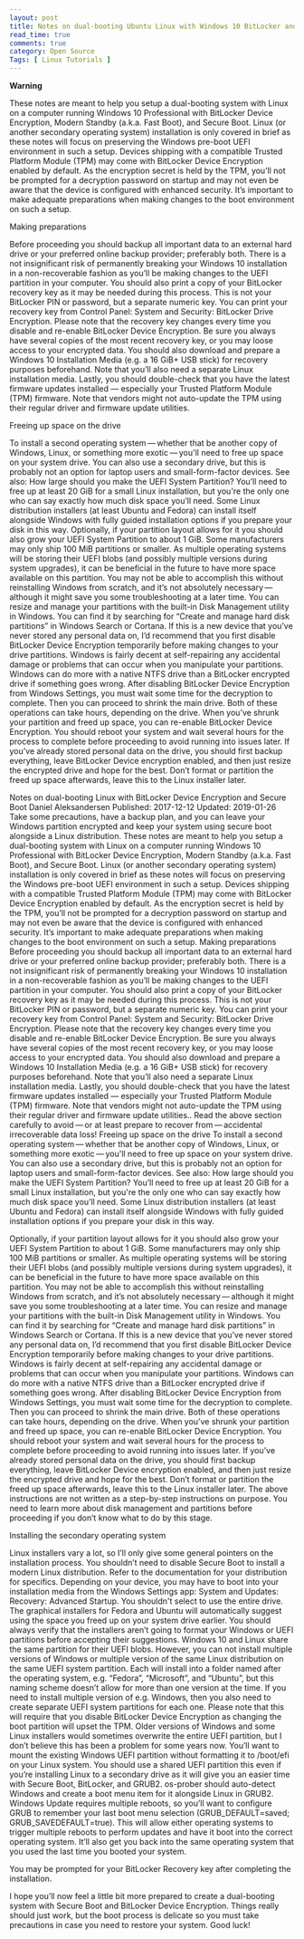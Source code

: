 ```yaml
---
layout: post
title: Notes on dual-booting Ubuntu Linux with Windows 10 BitLocker and Secure Boot
read_time: true
comments: true
category: Open Source
Tags: [ Linux Tutorials ]
---
```


**Warning**

These notes are meant to help you setup a dual-booting system with Linux on a computer running Windows 10 Professional with BitLocker Device Encryption, Modern Standby (a.k.a. Fast Boot), and Secure Boot. Linux (or another secondary operating system) installation is only covered in brief as these notes will focus on preserving the Windows pre-boot UEFI environment in such a setup.
Devices shipping with a compatible Trusted Platform Module (TPM) may come with BitLocker Device Encryption enabled by default. As the encryption secret is held by the TPM, you’ll not be prompted for a decryption password on startup and may not even be aware that the device is configured with enhanced security. It’s important to make adequate preparations when making changes to the boot environment on such a setup.

Making preparations

Before proceeding you should backup all important data to an external hard drive or your preferred online backup provider; preferably both. There is a not insignificant risk of permanently breaking your Windows 10 installation in a non-recoverable fashion as you’ll be making changes to the UEFI partition in your computer.
You should also print a copy of your BitLocker recovery key as it may be needed during this process. This is not your BitLocker PIN or password, but a separate numeric key. You can print your recovery key from Control Panel: System and Security: BitLocker Drive Encryption.
Please note that the recovery key changes every time you disable and re-enable BitLocker Device Encryption. Be sure you always have several copies of the most recent recovery key, or you may loose access to your encrypted data.
You should also download and prepare a Windows 10 Installation Media (e.g. a 16 GiB+ USB stick) for recovery purposes beforehand. Note that you’ll also need a separate Linux installation media.
Lastly, you should double-check that you have the latest firmware updates installed — especially your Trusted Platform Module (TPM) firmware. Note that vendors might not auto-update the TPM using their regular driver and firmware update utilities.

Freeing up space on the drive

To install a second operating system — whether that be another copy of Windows, Linux, or something more exotic — you'll need to free up space on your system drive. You can also use a secondary drive, but this is probably not an option for laptop users and small-form-factor devices.
See also: How large should you make the UEFI System Partition?
You’ll need to free up at least 20 GiB for a small Linux installation, but you're the only one who can say exactly how much disk space you’ll need. Some Linux distribution installers (at least Ubuntu and Fedora) can install itself alongside Windows with fully guided installation options if you prepare your disk in this way.
Optionally, if your partition layout allows for it you should also grow your UEFI System Partition to about 1 GiB. Some manufacturers may only ship 100 MiB partitions or smaller. As multiple operating systems will be storing their UEFI blobs (and possibly multiple versions during system upgrades), it can be beneficial in the future to have more space available on this partition. You may not be able to accomplish this without reinstalling Windows from scratch, and it’s not absolutely necessary — although it might save you some troubleshooting at a later time.
You can resize and manage your partitions with the built-in Disk Management utility in Windows. You can find it by searching for “Create and manage hard disk partitions” in Windows Search or Cortana.
If this is a new device that you’ve never stored any personal data on, I’d recommend that you first disable BitLocker Device Encryption temporarily before making changes to your drive partitions. Windows is fairly decent at self-repairing any accidental damage or problems that can occur when you manipulate your partitions. 
Windows can do more with a native NTFS drive than a BitLocker encrypted drive if something goes wrong. After disabling BitLocker Device Encryption from Windows Settings, you must wait some time for the decryption to complete. Then you can proceed to shrink the main drive. Both of these operations can take hours, depending on the drive. When you’ve shrunk your partition and freed up space, you can re-enable BitLocker Device Encryption. You should reboot your system and wait several hours for the process to complete before proceeding to avoid running into issues later.
If you’ve already stored personal data on the drive, you should first backup everything, leave BitLocker Device encryption enabled, and then just resize the encrypted drive and hope for the best. Don’t format or partition the freed up space afterwards, leave this to the Linux installer later.


Notes on dual-booting Linux with BitLocker Device Encryption and Secure Boot
Daniel Aleksandersen Published: 2017-12-12 Updated: 2019-01-26 
Take some precautions, have a backup plan, and you can leave your Windows partition encrypted and keep your system using secure boot alongside a Linux distribution.
These notes are meant to help you setup a dual-booting system with Linux on a computer running Windows 10 Professional with BitLocker Device Encryption, Modern Standby (a.k.a. Fast Boot), and Secure Boot. Linux (or another secondary operating system) installation is only covered in brief as these notes will focus on preserving the Windows pre-boot UEFI environment in such a setup.
Devices shipping with a compatible Trusted Platform Module (TPM) may come with BitLocker Device Encryption enabled by default. As the encryption secret is held by the TPM, you’ll not be prompted for a decryption password on startup and may not even be aware that the device is configured with enhanced security. It’s important to make adequate preparations when making changes to the boot environment on such a setup.
Making preparations
Before proceeding you should backup all important data to an external hard drive or your preferred online backup provider; preferably both. There is a not insignificant risk of permanently breaking your Windows 10 installation in a non-recoverable fashion as you’ll be making changes to the UEFI partition in your computer.
You should also print a copy of your BitLocker recovery key as it may be needed during this process. This is not your BitLocker PIN or password, but a separate numeric key. You can print your recovery key from Control Panel: System and Security: BitLocker Drive Encryption.
Please note that the recovery key changes every time you disable and re-enable BitLocker Device Encryption. Be sure you always have several copies of the most recent recovery key, or you may loose access to your encrypted data.
You should also download and prepare a Windows 10 Installation Media (e.g. a 16 GiB+ USB stick) for recovery purposes beforehand. Note that you’ll also need a separate Linux installation media.
Lastly, you should double-check that you have the latest firmware updates installed — especially your Trusted Platform Module (TPM) firmware. Note that vendors might not auto-update the TPM using their regular driver and firmware update utilities.. 
Read the above section carefully to avoid — or at least prepare to recover from — accidental irrecoverable data loss!
Freeing up space on the drive
To install a second operating system — whether that be another copy of Windows, Linux, or something more exotic — you'll need to free up space on your system drive. You can also use a secondary drive, but this is probably not an option for laptop users and small-form-factor devices.
See also: How large should you make the UEFI System Partition?
You’ll need to free up at least 20 GiB for a small Linux installation, but you're the only one who can say exactly how much disk space you’ll need. Some Linux distribution installers (at least Ubuntu and Fedora) can install itself alongside Windows with fully guided installation options if you prepare your disk in this way.
 
Optionally, if your partition layout allows for it you should also grow your UEFI System Partition to about 1 GiB. Some manufacturers may only ship 100 MiB partitions or smaller. As multiple operating systems will be storing their UEFI blobs (and possibly multiple versions during system upgrades), it can be beneficial in the future to have more space available on this partition. You may not be able to accomplish this without reinstalling Windows from scratch, and it’s not absolutely necessary — although it might save you some troubleshooting at a later time.
You can resize and manage your partitions with the built-in Disk Management utility in Windows. You can find it by searching for “Create and manage hard disk partitions” in Windows Search or Cortana.
If this is a new device that you’ve never stored any personal data on, I’d recommend that you first disable BitLocker Device Encryption temporarily before making changes to your drive partitions. Windows is fairly decent at self-repairing any accidental damage or problems that can occur when you manipulate your partitions. Windows can do more with a native NTFS drive than a BitLocker encrypted drive if something goes wrong. After disabling BitLocker Device Encryption from Windows Settings, you must wait some time for the decryption to complete. Then you can proceed to shrink the main drive. Both of these operations can take hours, depending on the drive. When you’ve shrunk your partition and freed up space, you can re-enable BitLocker Device Encryption. You should reboot your system and wait several hours for the process to complete before proceeding to avoid running into issues later.
If you’ve already stored personal data on the drive, you should first backup everything, leave BitLocker Device encryption enabled, and then just resize the encrypted drive and hope for the best.
Don’t format or partition the freed up space afterwards, leave this to the Linux installer later.
The above instructions are not written as a step-by-step instructions on purpose. You need to learn more about disk management and partitions before proceeding if you don’t know what to do by this stage.

Installing the secondary operating system

Linux installers vary a lot, so I’ll only give some general pointers on the installation process. You shouldn’t need to disable Secure Boot to install a modern Linux distribution. Refer to the documentation for your distribution for specifics. Depending on your device, you may have to boot into your installation media from the Windows Settings app: System and Updates: Recovery: Advanced Startup.
You shouldn't select to use the entire drive. The graphical installers for Fedora and Ubuntu will automatically suggest using the space you freed up on your system drive earlier. You should always verify that the installers aren’t going to format your Windows or UEFI partitions before accepting their suggestions.
Windows 10 and Linux share the same partition for their UEFI blobs. However, you can not install multiple versions of Windows or multiple version of the same Linux distribution on the same UEFI system partition. Each will install into a folder named after the operating system, e.g. “Fedora”, “Microsoft”, and “Ubuntu”, but this naming scheme doesn’t allow for more than one version at the time. If you need to install multiple version of e.g. Windows, then you also need to create separate UEFI system partitions for each one. Please note that this will require that you disable BitLocker Device Encryption as changing the boot partition will upset the TPM.
Older versions of Windows and some Linux installers would sometimes overwrite the entire UEFI partition, but I don’t believe this has been a problem for some years now. You’ll want to mount the existing Windows UEFI partition without formatting it to /boot/efi on your Linux system. You should use a shared UEFI partition this even if you’re installing Linux to a secondary drive as it will give you an easier time with Secure Boot, BitLocker, and GRUB2.
os-prober should auto-detect Windows and create a boot menu item for it alongside Linux in GRUB2. Windows Update requires multiple reboots, so you’ll want to configure GRUB to remember your last boot menu selection (GRUB_DEFAULT=saved; GRUB_SAVEDEFAULT=true). This will allow either operating systems to trigger multiple reboots to perform updates and have it boot into the correct operating system. It’ll also get you back into the same operating system that you used the last time you booted your system.

You may be prompted for your BitLocker Recovery key after completing the installation.

I hope you’ll now feel a little bit more prepared to create a dual-booting system with Secure Boot and BitLocker Device Encryption. Things really should just work, but the boot process is delicate so you must take precautions in case you need to restore your system. Good luck!
